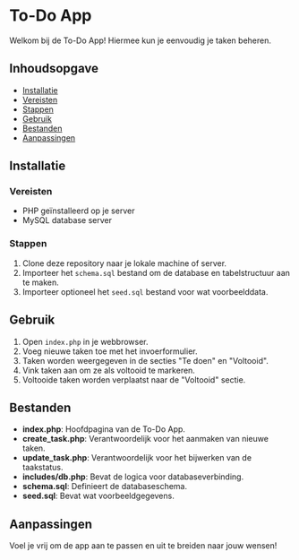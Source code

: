 # To-Do App

Welkom bij de To-Do App! Hiermee kun je eenvoudig je taken beheren. 

## Inhoudsopgave

- [Installatie](#installatie)
- [Vereisten](#vereisten)
- [Stappen](#stappen)
- [Gebruik](#gebruik)
- [Bestanden](#bestanden)
- [Aanpassingen](#aanpassingen)

## Installatie

### Vereisten

- PHP geïnstalleerd op je server
- MySQL database server

### Stappen

1. Clone deze repository naar je lokale machine of server.
2. Importeer het `schema.sql` bestand om de database en tabelstructuur aan te maken.
3. Importeer optioneel het `seed.sql` bestand voor wat voorbeelddata.

## Gebruik

1. Open `index.php` in je webbrowser.
2. Voeg nieuwe taken toe met het invoerformulier.
3. Taken worden weergegeven in de secties "Te doen" en "Voltooid".
4. Vink taken aan om ze als voltooid te markeren.
5. Voltooide taken worden verplaatst naar de "Voltooid" sectie.

## Bestanden

- **index.php**: Hoofdpagina van de To-Do App.
- **create_task.php**: Verantwoordelijk voor het aanmaken van nieuwe taken.
- **update_task.php**: Verantwoordelijk voor het bijwerken van de taakstatus.
- **includes/db.php**: Bevat de logica voor databaseverbinding.
- **schema.sql**: Definieert de databaseschema.
- **seed.sql**: Bevat wat voorbeeldgegevens.

## Aanpassingen

Voel je vrij om de app aan te passen en uit te breiden naar jouw wensen!